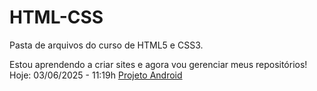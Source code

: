 # HTML-CSS
Pasta de arquivos do curso de HTML5 e CSS3.

Estou aprendendo a criar sites e agora vou gerenciar meus repositórios!
Hoje: 03/06/2025 - 11:19h
<a href="https://rwteixeira.github.io/projeto-android/" target=_blanck>Projeto Android</a>
